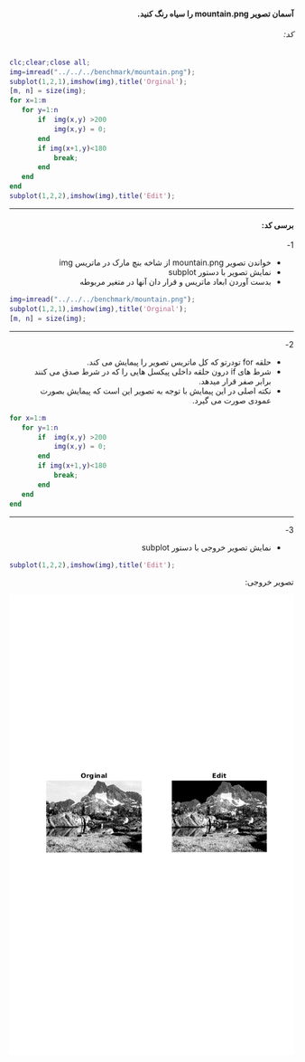 <div dir="rtl">

####  آسمان تصویر mountain.png را سیاه رنگ کنید. <br />



###### کد:
</div>

```matlab
clc;clear;close all;
img=imread("../../../benchmark/mountain.png");
subplot(1,2,1),imshow(img),title('Orginal');
[m, n] = size(img);
for x=1:m
   for y=1:n
       if  img(x,y) >200
           img(x,y) = 0;
       end 
       if img(x+1,y)<180
           break;
       end
   end
end
subplot(1,2,2),imshow(img),title('Edit');
```
---
<div dir="rtl">

#### برسی کد:
1-
- خواندن تصویر mountain.png از شاخه بنچ مارک در ماتریس img
- نمایش تصویر با دستور subplot 
- بدست آوردن ابعاد ماتریس و قرار دان آنها در متغیر مربوطه
</div>

```matlab
img=imread("../../../benchmark/mountain.png");
subplot(1,2,1),imshow(img),title('Orginal');
[m, n] = size(img);
```
---
<div dir="rtl">

2-
- حلقه for تودرتو که کل ماتریس تصویر را پیمایش می کند. 
- شرط های if درون حلقه داخلی پیکسل هایی را که در شرط صدق می کنند برابر صفر قرار میدهد.
- نکته اصلی در این پیمایش با توجه به تصویر این است که پیمایش بصورت عمودی صورت می گیرد.
</div>

```matlab
for x=1:m
   for y=1:n
       if  img(x,y) >200
           img(x,y) = 0;
       end 
       if img(x+1,y)<180
           break;
       end
   end
end
```
---
<div dir="rtl">

3-
- نمایش تصویر خروجی با دستور subplot
</div>

```matlab
subplot(1,2,2),imshow(img),title('Edit');
```
<div dir="rtl">
تصویر خروجی:<br />
</div>

![Image](result.png)
